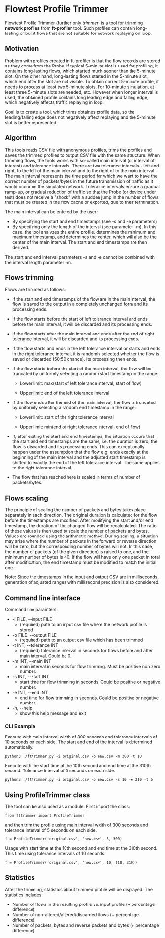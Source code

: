 # Flowtest Profile Trimmer

Flowtest Profile Trimmer (further only *trimmer*) is a tool for trimming **network profiles**
from **ft-profiler** tool.
Such profiles can contain long-lasting or burst flows that are not suitable for
network replaying on loop.

## Motivation

Problem with profiles created in ft-profiler is that the flow records are stored as
they come from the Probe.
If typical 5-minute slot is used for profiling, it contains long-lasting flows,
which started much sooner than the 5-minute slot.
On the other hand, long-lasting flows started in the 5-minute slot,
which end after the slot are not visible.
To obtain correct 5-minute profile, it needs to process at least two 5-minute slots.
For 10-minute simulation, at least three 5-minute slots are needed, etc.
However when longer interval is used, the obtained profile contains long leading edge
and falling edge, which negatively affects traffic replaying in loop.

Goal is to create a tool, which trims obtaines profile data, so the leading/falling edge
does not negatively affect replaying and the 5-minute slot is better represented.

## Algorithm

This tools reads CSV file with anonymous profiles, trims the profiles and saves the trimmed
profiles to output CSV file with the same structure.
When trimming flows, the tools works with so-called main interval (or interval of interest)
and tolerance intervals. There are two tolerance intervals - left and right, to the left of
the main interval and to the right of to the main interval.
The main interval represents the time period for which we want to have the correct number of
packets/bytes in the future transmission of traffic as it would occur on the simulated network.
Tolerance intervals ensure a gradual ramp-up, or gradual reduction of traffic so that the
Probe (or device under test) does not receive a "shock" with a sudden jump in the number of
flows that must be created in the flow cache or exported, due to their termination.

The main interval can be entered by the user:
- By specifying the start and end timestamps (see -s and -e parameters)
- By specifying only the length of the interval (see parameter -m). In this case, the tool
analyzes the entire profile, determines the minimum and maximum timestamp, and determines
the center, which will also be the center of the main interval. The start and
end timestamps are then derived.

The start and end interval parameters -s and -e cannot be combined with the interval length
parameter -m.

## Flows trimming

Flows are trimmed as follows:

- If the start and end timestamps of the flow are in the main interval, the flow is saved
to the output in a completely unchanged form and its processing ends.

- If the flow starts before the start of left tolerance interval and ends before the main
interval, it will be discarded and its processing ends.

- If the flow starts after the main interval and ends after the end of right tolerance
interval, it will be discarded and its processing ends.

- If the flow starts and ends in the left tolerance interval or starts and ends in the
right tolerance interval, it is randomly selected whether the flow is saved or
discarded (50:50 chance). Its processing then ends.

- If the flow starts before the start of the main interval, the flow will be truncated by
uniformly selecting a random start timestamp in the range:

    * Lower limit: max(start of left tolerance interval, start of flow)

    * Upper limit: end of the left tolerance interval

- If the flow ends after the end of the main interval, the flow is truncated by uniformly
selecting a random end timestamp in the range:

    * Lower limit: start of the right tolerance interval

    * Upper limit: min(end of right tolerance interval, end of flow)

- If, after editing the start and end timestamps, the situation occurs that the start and
end timestamps are the same, i.e. the duration is zero, the flow is discarded and its
processing ends. This can exceptionally happen under the assumption that the flow e.g.
ends exactly at the beginning of the main interval and the adjusted start timestamp is
shifted to exactly the end of the left tolerance interval. The same applies to the
right tolerance interval.

- The flow that has reached here is scaled in terms of number of packets/bytes.

## Flows scaling

The principle of scaling the number of packets and bytes takes place separately in
each direction.
The original duration is calculated for the flow before the timestamps are modified.
After modifying the start and/or end timestamp, the duration of the changed flow
will be recalculated.
The ratio of these values is then used to scale the number of packets and bytes.
Values are rounded using the arithmetic method.
During scaling, a situation may arise where the number of packets in the forward or
reverse direction will be zero, but the corresponding number of bytes will not.
In this case, the number of packets (of the given direction) is raised to one, and
the minimum number of bytes is 40.
If the flow will have only one packet in total after modification, the end timestamp
must be modified to match the initial one.

Note: Since the timestamps in the input and output CSV are in milliseconds,
generation of adjusted ranges with millisecond precision is also considered.

## Command line interface

Command line paramters:

- -i FILE, --input FILE
    * (required) path to an input csv file where the network profile is stored
- -o FILE, --output FILE
    * (required) path to an output csv file which has been trimmed
- -t INT, --tolerance INT
    * (required) tolerance interval in seconds for flows before and after main interval. Could be 0.
- -m INT, --main INT
    * main interval in seconds for flow trimming. Must be positive non zero number.
- -s INT, --start INT
    * start time for flow trimming in seconds. Could be positive or negative number.
- -e INT, --end INT
    * end time for flow trimming in seconds. Could be positive or negative number.
- -h, --help
    * show this help message and exit

### CLI Example

Execute with main interval width of 300 seconds and tolerance intervals of 10 seconds on
each side. The start and end of the interval is determined automatically.
```
python3 ./fttrimmer.py -i original.csv -o new.csv -m 300 -t 10
```

Execute with the start time at the 10th second and end time at the 310th second.
Tolerance interval of 5 seconds on each side.
```
python3 ./fttrimmer.py -i original.csv -o new.csv -s 10 -e 310 -t 5
```

## Using ProfileTrimmer class

The tool can be also used as a module. First import the class:
```
from fttrimmer import ProfileTrimmer
```

and then trim the profile using main interval width of 300 seconds and  tolerance
interval of 5 seconds on each side.

```
f = ProfileTrimmer('original.csv', 'new.csv', 5, 300)
```

Usage with start time at the 10th second and end time at the 310th second. This time
using tolerance intervals of 10 seconds.
```
f = ProfileTrimmer('original.csv', 'new.csv', 10, (10, 310))
```

## Statistics

After the trimming, statistics about trimmed profile will be displayed. The statistics includes:

- Number of flows in the resulting profile vs. input profile (+ percentage difference)
- Number of non-altered/altered/discarded flows (+ percentage difference)
- Number of packets, bytes and reverse packets and bytes (+ percentage difference)

